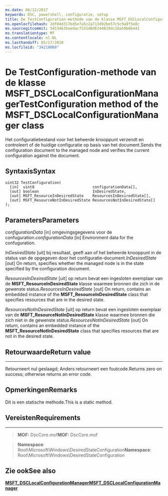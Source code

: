 ```yaml
---
ms.date: 06/12/2017
keywords: DSC, powershell, configuratie, setup
title: De TestConfiguration-methode van de klasse MSFT_DSCLocalConfigurationManager
ms.openlocfilehash: 2df04d317bd5e7a5c2a713d92be57c5c9a9f5e8c
ms.sourcegitcommit: 54534635eedacf531d8d6344019dc16a50b8b441
ms.translationtype: MT
ms.contentlocale: nl-NL
ms.lasthandoff: 05/17/2018
ms.locfileid: "34219008"
---
```

# <a name="testconfiguration-method-of-the-msftdsclocalconfigurationmanager-class"></a><span data-ttu-id="8f668-103">De TestConfiguration-methode van de klasse MSFT_DSCLocalConfigurationManager</span><span class="sxs-lookup"><span data-stu-id="8f668-103">TestConfiguration method of the MSFT_DSCLocalConfigurationManager class</span></span>

<span data-ttu-id="8f668-104">Het configuratiebestand voor het beheerde knooppunt verzendt en controleert of de huidige configuratie op basis van het document.</span><span class="sxs-lookup"><span data-stu-id="8f668-104">Sends the configuration document to the managed node and verifies the current configuration against the document.</span></span>

<a name="syntax"></a><span data-ttu-id="8f668-105">Syntaxis</span><span class="sxs-lookup"><span data-stu-id="8f668-105">Syntax</span></span>
------

```mof
uint32 TestConfiguration(
  [in]  uint8                          configurationData[],
  [out] boolean                        InDesiredState,
  [out] MSFT_ResourceInDesiredState    ResourcesInDesiredState[],
  [out] MSFT_ResourceNotInDesiredState ResourcesNotInDesiredState[]
);
```

<a name="parameters"></a><span data-ttu-id="8f668-106">Parameters</span><span class="sxs-lookup"><span data-stu-id="8f668-106">Parameters</span></span>
----------

<span data-ttu-id="8f668-107">*configurationData* \[in\] omgevingsgegevens voor de confuguration.</span><span class="sxs-lookup"><span data-stu-id="8f668-107">*configurationData* \[in\] Environment data for the confuguration.</span></span>

<span data-ttu-id="8f668-108">*InDesiredState* \[uit\] bij resultaat, geeft aan of het beheerde knooppunt in de status van de opgegeven door het configuratie-document.</span><span class="sxs-lookup"><span data-stu-id="8f668-108">*InDesiredState* \[out\] On return, specifies whether the managed node is in the state specified by the configuration document.</span></span>

<span data-ttu-id="8f668-109">*ResourcesInDesiredState* \[uit\] op return bevat een ingesloten exemplaar van de **MSFT_ResourceInDesiredState** klasse waarmee bronnen die zich in de gewenste status.</span><span class="sxs-lookup"><span data-stu-id="8f668-109">*ResourcesInDesiredState* \[out\] On return, contains an embedded instance of the **MSFT_ResourceInDesiredState** class that specifies resources that are in the desired state.</span></span>

<span data-ttu-id="8f668-110">*ResourcesNotInDesiredState* \[uit\] op return bevat een ingesloten exemplaar van de **MSFT_ResourceNotInDesiredState** klasse waarmee bronnen die zich niet in de gewenste status.</span><span class="sxs-lookup"><span data-stu-id="8f668-110">*ResourcesNotInDesiredState* \[out\] On return, contains an embedded instance of the **MSFT_ResourceNotInDesiredState** class that specifies resources that are not in the desired state.</span></span>

## <a name="return-value"></a><span data-ttu-id="8f668-111">Retourwaarde</span><span class="sxs-lookup"><span data-stu-id="8f668-111">Return value</span></span>
------------

<span data-ttu-id="8f668-112">Retourneert nul geslaagd; Anders retourneert een foutcode.</span><span class="sxs-lookup"><span data-stu-id="8f668-112">Returns zero on success; otherwise returns an error code.</span></span>

## <a name="remarks"></a><span data-ttu-id="8f668-113">Opmerkingen</span><span class="sxs-lookup"><span data-stu-id="8f668-113">Remarks</span></span>

<span data-ttu-id="8f668-114">Dit is een statische methode.</span><span class="sxs-lookup"><span data-stu-id="8f668-114">This is a static method.</span></span>

## <a name="requirements"></a><span data-ttu-id="8f668-115">Vereisten</span><span class="sxs-lookup"><span data-stu-id="8f668-115">Requirements</span></span>
------------
><span data-ttu-id="8f668-116">**MOF:** DscCore.mof</span><span class="sxs-lookup"><span data-stu-id="8f668-116">**MOF:** DscCore.mof</span></span>

><span data-ttu-id="8f668-117">**Namespace**: Root\Microsoft\Windows\DesiredStateConfiguration</span><span class="sxs-lookup"><span data-stu-id="8f668-117">**Namespace**: Root\Microsoft\Windows\DesiredStateConfiguration</span></span>


## <a name="see-also"></a><span data-ttu-id="8f668-118">Zie ook</span><span class="sxs-lookup"><span data-stu-id="8f668-118">See also</span></span>


[<span data-ttu-id="8f668-119">**MSFT_DSCLocalConfigurationManager**</span><span class="sxs-lookup"><span data-stu-id="8f668-119">**MSFT_DSCLocalConfigurationManager**</span></span>](msft-dsclocalconfigurationmanager.md)